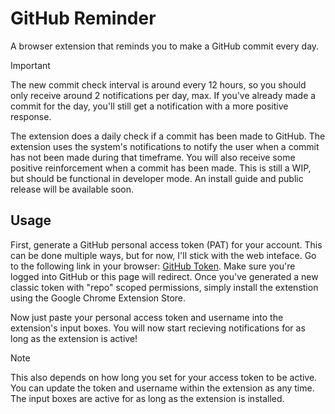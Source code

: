 # GitHub Reminder

A browser extension that reminds you to make a GitHub commit every day.

> [!IMPORTANT]
> The new commit check interval is around every 12 hours, so you should only receive around 2 notifications per day, max. If you've already made a commit for the day, you'll still get a notification with a more positive response.

The extension does a daily check if a commit has been made to GitHub. The extension uses the system's notifications to notify the user when a commit has not been made during that timeframe. You will also receive some positive reinforcement when a commit has been made. This is still a WIP, but should be functional in developer mode. An install guide and public release will be available soon.

## Usage

First, generate a GitHub personal access token (PAT) for your account. This can be done multiple ways, but for now, I'll stick with the web inteface. Go to the following link in your browser: [GitHub Token](https://github.com/settings/tokens). Make sure you're logged into GitHub or this page will redirect. Once you've generated a new classic token with "repo" scoped permissions, simply install the extenstion using the Google Chrome Extension Store.

Now just paste your personal access token and username into the extension's input boxes. You will now start recieving notifications for as long as the extension is active!

> [!NOTE]
> This also depends on how long you set for your access token to be active. You can update the token and username within the extension as any time. The input boxes are active for as long as the extension is installed.
